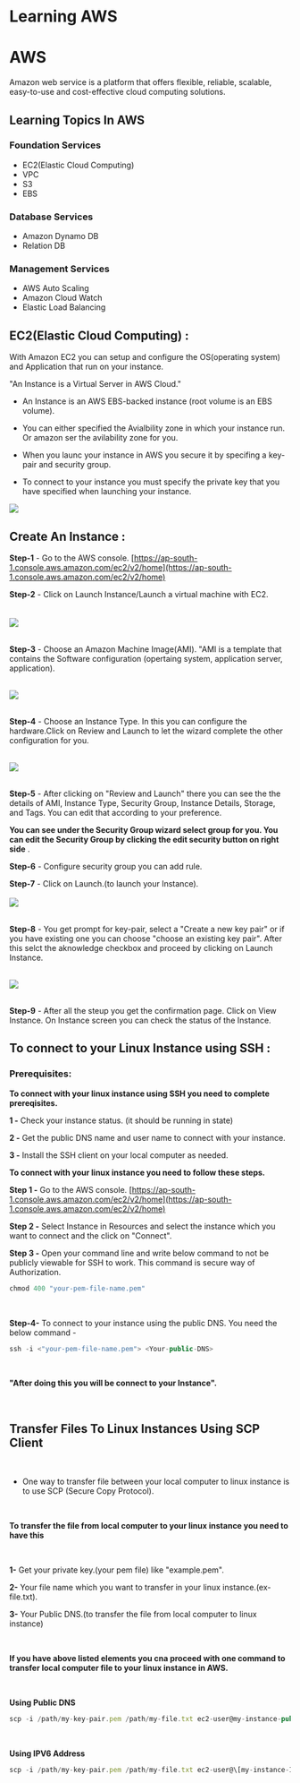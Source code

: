 # Learning AWS 

# AWS 

Amazon web service is a platform that offers flexible, reliable, scalable, easy-to-use and cost-effective cloud computing solutions.

## Learning Topics In AWS

### Foundation Services

* EC2(Elastic Cloud Computing)
* VPC
* S3
* EBS

### Database Services

* Amazon Dynamo DB
* Relation DB

### Management Services

* AWS Auto Scaling
* Amazon Cloud Watch
* Elastic Load Balancing

## EC2(Elastic Cloud Computing) :

With Amazon EC2 you can setup and configure the OS(operating system) and Application that run on your instance.

"An Instance is a Virtual Server in AWS Cloud."

* An Instance is an AWS EBS-backed instance (root volume is an EBS volume).

* You can either specified the Avialbility zone in which your instance run. Or amazon ser the avilability zone for you.

* When you launc your instance in AWS you secure it by specifing a key-pair and security group.

* To connect to your instance you must specify the private key that you have specified when launching your instance.

![](images/EC2-instance.png)

## Create An Instance :

**Step-1** - Go to the AWS console. [https://ap-south-1.console.aws.amazon.com/ec2/v2/home](https://ap-south-1.console.aws.amazon.com/ec2/v2/home)
<br />

**Step-2** - Click on Launch Instance/Launch a virtual machine with EC2. <br/>
<br />
<br />
![](images/launch-instance.png)
<br />
<br />

**Step-3** - Choose an Amazon Machine Image(AMI).
"AMI is a template that contains the Software configuration (opertaing system, application server, application). 
<br />
<br />

![](images/instancetype.png)
<br />
<br />

**Step-4** - Choose an Instance Type. In this you can configure the hardware.Click on Review and Launch to let the wizard complete the other configuration for you. 
<br />
<br />  

![](images/AMi.png)
<br />
<br />

**Step-5** - After clicking on "Review and Launch" there you can see the the details of AMI, Instance Type, Security Group, Instance Details, Storage, and Tags. You can edit that according to your preference. 

**You can see under the Security Group wizard select group for you. You can edit the Security Group by clicking the edit security button on right side** .

**Step-6** - Configure security group you can add rule.

**Step-7** - Click on Launch.(to launch your Instance). 
<br />
<br />
![](images/review-instance.png)
<br />
<br />

**Step-8** - You get prompt for key-pair, select a "Create a new key pair" or if you have existing one you can choose "choose an existing key pair". After this selct the aknowledge checkbox and proceed by clicking on Launch Instance.
<br />
<br />

![](images/keypair.png)
<br />
<br />

**Step-9** - After all the steup you get the confirmation page. Click on View Instance. On Instance screen you can check the status of the Instance.

## To connect to your Linux Instance using SSH :

### Prerequisites:
**To connect with your linux instance using SSH you need to complete prereqisites.**

**1 -** Check your instance status. (it should be running in state)

**2 -** Get the public DNS name and user name to connect with your instance.

**3 -** Install the SSH client on your local computer as needed.

**To connect with your linux instance you need to follow these steps.**

**Step 1 -**  Go to the AWS console. [https://ap-south-1.console.aws.amazon.com/ec2/v2/home](https://ap-south-1.console.aws.amazon.com/ec2/v2/home)
<br />

**Step 2 -** Select Instance in Resources and select the instance which you want to connect and the click on "Connect".
<br/>

**Step 3 -** Open your command line and write below command to not be publicly viewable for SSH to work. This command is secure way of Authorization.

```js
chmod 400 "your-pem-file-name.pem"
```

<br />


**Step-4-** To connect to your instance using the public DNS. You need the below command -

```js
ssh -i <"your-pem-file-name.pem"> <Your-public-DNS>
```
<br />

**"After doing this you will be connect to your Instance".**

<br />

## Transfer Files To Linux Instances Using SCP Client 
<br />

* One way to transfer file between your local computer to linux instance is to use SCP (Secure Copy Protocol).

<br />


**To transfer the file from local computer to your linux instance you need to have this**

<br />


**1-** Get your private key.(your pem file) like "example.pem".

**2-** Your file name which you want to transfer in your linux instance.(ex- file.txt).

**3-** Your Public DNS.(to transfer the file from local computer to linux instance)

<br/>

**If you have above listed elements you cna proceed with one command to transfer local computer file to your linux instance in AWS.**

<br/>

**Using Public DNS**
```js
scp -i /path/my-key-pair.pem /path/my-file.txt ec2-user@my-instance-public-dns-name:path/
```
<br/>

**Using IPV6 Address**
```js
scp -i /path/my-key-pair.pem /path/my-file.txt ec2-user@\[my-instance-IPv6-address\]:path/
```




